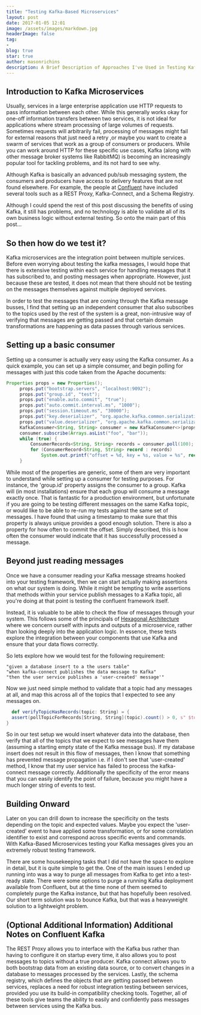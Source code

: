 ```yaml
---
title: "Testing Kafka-Based Microservices"
layout: post
date: 2017-01-05 12:01
image: /assets/images/markdown.jpg
headerImage: false
tag:
-
blog: true
star: true
author: masonrichins
description: A Brief Description of Approaches I've Used in Testing Kafka-Based Microservices
---
```


## Introduction to Kafka Microservices

Usually, services in a large enterprise application use HTTP requests to pass information between each other. While this generally works okay for one-off information transfers between two services, it is not ideal for applications where stream processing of large volumes of requests. Sometimes requests will arbitrarily fail, processing of messages might fail for external reasons that just need a retry ,or maybe you want to create a swarm of services that work as a group of consumers or producers. While you can work around HTTP for these specific use cases, Kafka (along with other message broker systems like RabbitMQ) is becoming an increasingly popular tool for tackling problems, and its not hard to see why.

Although Kafka is basically an advanced pub/sub messaging system, the consumers and producers have access to delivery features that are not found elsewhere. For example, the people at [Confluent](https://www.confluent.io/) have included several tools such as a REST Proxy, Kafka-Connect, and a Schema Registry.

Although I could spend the rest of this post discussing the benefits of using Kafka, it still has problems, and no technology is able to validate all of its own business logic without external testing. So onto the main part of this post...



## So then how do we test it?

Kafka microservices are the integration point between multiple services. Before even worrying about testing the kafka messages, I would hope that there is extensive testing within each service for handling messages that it has subscribed to, and posting messages when appropriate. However, just because these are tested, it does not mean that there should not be testing on the messages themselves against multiple deployed services.

In order to test the messages that are coming through the Kafka message busses, I find that setting up an independent consumer that also subscribes to the topics used by the rest of the system is a great, non-intrusive way of verifying that messages are getting passed and that certain domain transformations are happening as data passes through various services.

## Setting up a basic consumer

Setting up a consumer is actually very easy using the Kafka consumer. As a quick example, you can set up a simple consumer, and begin polling for messages with just this code taken from the Apache documents:

```java
Properties props = new Properties();
     props.put("bootstrap.servers", "localhost:9092");
     props.put("group.id", "test");
     props.put("enable.auto.commit", "true");
     props.put("auto.commit.interval.ms", "1000");
     props.put("session.timeout.ms", "30000");
     props.put("key.deserializer", "org.apache.kafka.common.serialization.StringDeserializer");
     props.put("value.deserializer", "org.apache.kafka.common.serialization.StringDeserializer");
     KafkaConsumer<String, String> consumer = new KafkaConsumer<>(props);
     consumer.subscribe(Arrays.asList("foo", "bar"));
     while (true) {
         ConsumerRecords<String, String> records = consumer.poll(100);
         for (ConsumerRecord<String, String> record : records)
             System.out.printf("offset = %d, key = %s, value = %s", record.offset(), record.key(), record.value());
     }
```

While most of the properties are generic, some of them are very important to understand while setting up a consumer for testing purposes. For instance, the 'group.id' property assigns the consumer to a group. Kafka will (in most installations) ensure that each group will consume a message exactly once. That is fantastic for a production environment, but unfortunate if you are going to be testing different messages on the same Kafka topic, or would like to be able to re-run my tests against the same set of messages. I have found that using a timestamp to make sure that this property is always unique provides a good enough solution. There is also a property for how often to commit the offset. Simply described, this is how often the consumer would indicate that it has successfully processed a message.

## Beyond just reading messages

Once we have a consumer reading your Kafka message streams hooked into your testing framework, then we can start actually making assertions on what our system is doing. While it might be tempting to write assertions that methods within your service publish messages to a Kafka topic, all you're doing at that point is testing the confluent framework itself.

Instead, it is valuable to be able to check the flow of messages through your system. This follows some of the principals of [Hexagonal Architecture](http://alistair.cockburn.us/Hexagonal+architecture) where we concern ourself with inputs and outputs of a microservice, rather than looking deeply into the application logic. In essence, these tests explore the integration between your components that use Kafka and ensure that your data flows correctly.

So lets explore how we would test for the following requirement:

```
"given a database insert to a the users table"
"when kafka-connect publishes the data message to Kafka"
"then the user service publishes a 'user-created' message'"
```

Now we just need simple method to validate that a topic had any messages at all, and map this across all of the topics that I expected to see any messages on.

```scala
  def verifyTopicHasRecords(topic: String) = {
  assert(pollTopicForRecords[String, String](topic).count() > 0, s" $topic did not have records")
}
```

So in our test setup we would insert whatever data into the database, then verify that all of the topics that we expect to see messages have them (assuming a starting empty state of the Kafka message bus). If my database insert does not result in this flow of messages, then I know that something has prevented message propagation i.e. if I don't see that 'user-created' method, I know that my user service has failed to process the kafka-connect message correctly. Additionally the specificity of the error means that you can easily identify the point of failure, because you might have a much longer string of events to test.

## Building Onward

Later on you can drill down to increase the specificity on the tests depending on the topic and expected values. Maybe you expect the 'user-created' event to have applied some transformation, or for some correlation identifier to exist and correspond across specific events and commands. With Kafka-Based Microservices testing your Kafka messages gives you an extremely robust testing framework.

There are some housekeeping tasks that I did not have the space to explore in detail, but it is quite simple to get the. One of the main issues I ended up running into was a way to purge all messages from Kafka to get into a test-ready state. There were some options to purge a running Kafka deployment available from Confluent, but at the time none of them seemed to completely purge the Kafka instance, but that has hopefully been resolved. Our short term solution was to bounce Kafka, but that was a heavyweight solution to a lightweight problem.

## (Optional Additional Information) Additional Notes on Confluent Kafka

The REST Proxy allows you to interface with the Kafka bus rather than having to configure it on startup every time, it also allows you to post messages to topics without a true producer. Kafka connect allows you to both bootstrap data from an existing data source, or to convert changes in a database to messages processed by the services. Lastly, the schema registry, which defines the objects that are getting passed between services, replaces a need for robust integration testing between services, provided you use its build-in compatibility checking tools. Together, all of these tools give teams the ability to easily and confidently pass messages between services using the Kafka bus.
